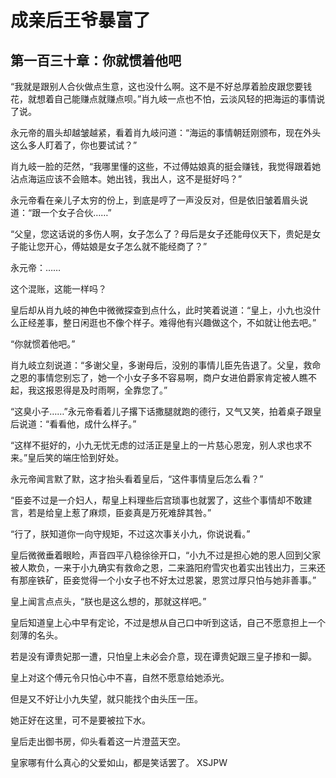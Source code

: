 # 成亲后王爷暴富了 
 ## 第一百三十章：你就惯着他吧
  “我就是跟别人合伙做点生意，这也没什么啊。这不是不好总厚着脸皮跟您要钱花，就想着自己能赚点就赚点呗。”肖九岐一点也不怕，云淡风轻的把海运的事情说了说。  
  
 永元帝的眉头却越皱越紧，看着肖九岐问道：“海运的事情朝廷刚颁布，现在外头这么多人盯着了，你也要试试？”  
  
 肖九岐一脸的茫然，“我哪里懂的这些，不过傅姑娘真的挺会赚钱，我觉得跟着她沾点海运应该不会赔本。她出钱，我出人，这不是挺好吗？”  
  
 永元帝看在亲儿子太穷的份上，到底是哼了一声没反对，但是依旧皱着眉头说道：“跟一个女子合伙……”  
  
 “父皇，您这话说的多伤人啊，女子怎么了？母后是女子还能母仪天下，贵妃是女子能让您开心，傅姑娘是女子怎么就不能经商了？”  
  
 永元帝：……  
  
 这个混账，这能一样吗？  
  
 皇后却从肖九岐的神色中微微探查到点什么，此时笑着说道：“皇上，小九也没什么正经差事，整日闲逛也不像个样子。难得他有兴趣做这个，不如就让他去吧。”  
  
 “你就惯着他吧。”  
  
 肖九岐立刻说道：“多谢父皇，多谢母后，没别的事情儿臣先告退了。父皇，救命之恩的事情您别忘了，她一个小女子多不容易啊，商户女进伯爵家肯定被人瞧不起，我这报恩得是及时雨啊，全靠您了。”  
  
 “这臭小子……”永元帝看着儿子撂下话撒腿就跑的德行，又气又笑，拍着桌子跟皇后说道：“看看他，成什么样子。”  
  
 “这样不挺好的，小九无忧无虑的过活正是皇上的一片慈心恩宠，别人求也求不来。”皇后笑的端庄恰到好处。  
  
 永元帝闻言默了默，这才抬头看着皇后，“这件事情皇后怎么看？”  
  
 “臣妾不过是一介妇人，帮皇上料理些后宫琐事也就罢了，这些个事情却不敢建言，若是给皇上惹了麻烦，臣妾真是万死难辞其咎。”  
  
 “行了，朕知道你一向守规矩，不过这次事关小九，你说说看。”  
  
 皇后微微垂着眼睑，声音四平八稳徐徐开口，“小九不过是担心她的恩人回到父家被人欺负，一来于小九确实有救命之恩，二来潞阳府雪灾也着实出钱出力，三来还有那座铁矿，臣妾觉得一个小女子也不好太过恩裳，恩赏过厚只怕与她非善事。”  
  
 皇上闻言点点头，“朕也是这么想的，那就这样吧。”  
  
 皇后知道皇上心中早有定论，不过是想从自己口中听到这话，自己不愿意担上一个刻薄的名头。  
  
 若是没有谭贵妃那一遭，只怕皇上未必会介意，现在谭贵妃跟三皇子掺和一脚。  
  
 皇上对这个傅元令只怕心中不喜，自然不愿意给她添光。  
  
 但是又不好让小九失望，就只能找个由头压一压。  
  
 她正好在这里，可不是要被拉下水。  
  
 皇后走出御书房，仰头看着这一片澄蓝天空。  
  
 皇家哪有什么真心的父爱如山，都是笑话罢了。 
XSJPW